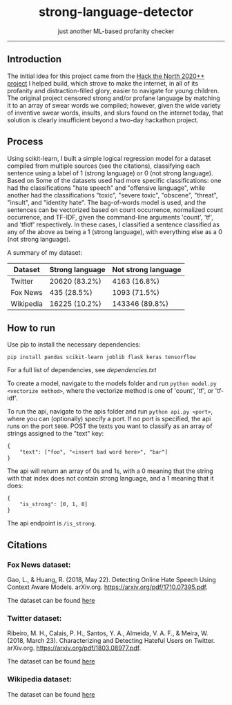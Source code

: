 <h1 align="center">strong-language-detector</h1>
<p align="center">just another ML-based profanity checker</p>

---
## Introduction
The initial idea for this project came from the [Hack the North 2020++ project](https://github.com/j985chen/Purity) I helped build, which strove to make the internet, in all of its profanity and distraction-filled glory, easier to navigate for young children. 
The original project censored strong and/or profane language by matching it to an array of swear words we compiled; however, given the wide variety of inventive swear words, insults, and slurs found on the internet today, that solution is clearly insufficient beyond a two-day hackathon project.

## Process
Using scikit-learn, I built a simple logical regression model for a dataset compiled from multiple sources (see the citations), classifying each sentence using a label of 1 (strong language) or 0 (not strong language). Based on 
Some of the datasets used had more specific classifications: one had the classifications "hate speech" and "offensive language", while another had the classifications "toxic", "severe toxic", "obscene", "threat", "insult", and "identity hate". The bag-of-words model is used, and the sentences can be vectorized based on count occurrence, normalized count occurrence, and TF-IDF, given the command-line arguments 'count', 'tf', and 'tfidf' respectively.
In these cases, I classified a sentence classified as any of the above as being a 1 (strong language), with everything else as a 0 (not strong language).

A summary of my dataset:

| Dataset   | Strong language | Not strong language | 
| --------- | --------------- | ------------------- | 
| Twitter   | 20620 (83.2%)   | 4163 (16.8%)        |
| Fox News  | 435 (28.5%)     | 1093 (71.5%)        |
| Wikipedia | 16225 (10.2%)   | 143346 (89.8%)      |

## How to run
Use pip to install the necessary dependencies:

`pip install pandas scikit-learn joblib flask keras tensorflow`

For a full list of dependencies, see _dependencies.txt_

To create a model, navigate to the models folder and run `python model.py <vectorize method>`, where the vectorize method is one of 'count', 'tf', or 'tf-idf'.

To run the api, navigate to the apis folder and run `python api.py <port>`, where you can (optionally) specify a port. If no port is specified, the api runs on the port `5000`. POST the texts you want to classify as an array of strings assigned to the "text" key:
```
{
    "text": ["foo", "<insert bad word here>", "bar"]
}
```
The api will return an array of 0s and 1s, with a 0 meaning that the string with that index does not contain strong language, and a 1 meaning that it does:
```
{
    "is_strong": [0, 1, 0]
}
```
The api endpoint is `/is_strong`.

## Citations
### Fox News dataset:
Gao, L., &amp; Huang, R. (2018, May 22). Detecting Online Hate Speech Using Context Aware Models. arXiv.org. https://arxiv.org/pdf/1710.07395.pdf. 

The dataset can be found [here](https://github.com/sjtuprog/fox-news-comments)

### Twitter dataset: 
Ribeiro, M. H., Calais, P. H., Santos, Y. A., Almeida, V. A. F., &amp; Meira, W. (2018, March 23). Characterizing and Detecting Hateful Users on Twitter. arXiv.org. https://arxiv.org/pdf/1803.08977.pdf. 

The dataset can be found [here](https://github.com/manoelhortaribeiro/HatefulUsersTwitter)

### Wikipedia dataset:
The dataset can be found [here](https://www.kaggle.com/c/jigsaw-toxic-comment-classification-challenge/data)
